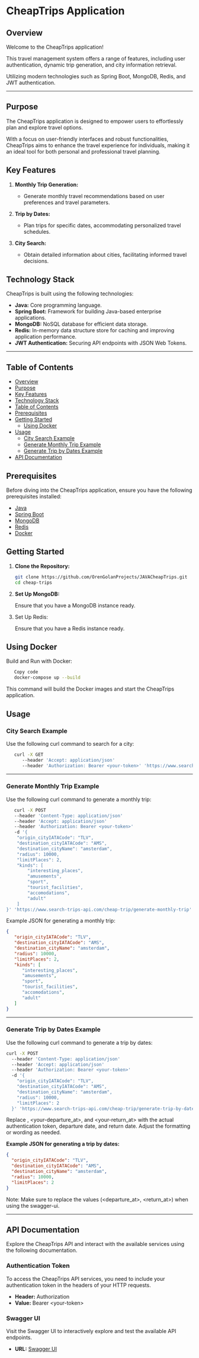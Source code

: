 # CheapTrips Application

## Overview

Welcome to the CheapTrips application!

This travel management system offers a range of features, including user authentication, dynamic trip generation, and city information retrieval.

Utilizing modern technologies such as Spring Boot, MongoDB, Redis, and JWT authentication.

---

## Purpose

The CheapTrips application is designed to empower users to effortlessly plan and explore travel options.

With a focus on user-friendly interfaces and robust functionalities, CheapTrips aims to enhance the travel experience for individuals, making it an ideal tool for both personal and professional travel planning.

## Key Features

1. **Monthly Trip Generation:**
    - Generate monthly travel recommendations based on user preferences and travel parameters.

2. **Trip by Dates:**
    - Plan trips for specific dates, accommodating personalized travel schedules.

3. **City Search:**
    - Obtain detailed information about cities, facilitating informed travel decisions.

## Technology Stack

CheapTrips is built using the following technologies:

- **Java:** Core programming language.
- **Spring Boot:** Framework for building Java-based enterprise applications.
- **MongoDB:** NoSQL database for efficient data storage.
- **Redis:** In-memory data structure store for caching and improving application performance.
- **JWT Authentication:** Securing API endpoints with JSON Web Tokens.

---

## Table of Contents

- [Overview](#overview)
- [Purpose](#purpose)
- [Key Features](#key-features)
- [Technology Stack](#technology-stack)
- [Table of Contents](#table-of-contents)
- [Prerequisites](#prerequisites)
- [Getting Started](#getting-started)
    - [Using Docker](#using-docker)
- [Usage](#usage)
    - [City Search Example](#city-search-example)
    - [Generate Monthly Trip Example](#generate-monthly-trip-example)
    - [Generate Trip by Dates Example](#generate-trip-by-dates-example)
- [API Documentation](#api-documentation)

## Prerequisites

Before diving into the CheapTrips application, ensure you have the following prerequisites installed:

- [Java](https://www.java.com/)
- [Spring Boot](https://spring.io/projects/spring-boot)
- [MongoDB](https://www.mongodb.com/)
- [Redis](https://redis.io/)
- [Docker](https://www.docker.com/)

## Getting Started

1. **Clone the Repository:**

   ```bash
   git clone https://github.com/OrenGolanProjects/JAVACheapTrips.git
   cd cheap-trips
   ```
2. **Set Up MongoDB:**

   Ensure that you have a MongoDB instance ready.
3. Set Up Redis:

   Ensure that you have a Redis instance ready.

## Using Docker

Build and Run with Docker:

```bash
   Copy code
   docker-compose up --build
```
This command will build the Docker images and start the CheapTrips application.


## Usage

### City Search Example

Use the following curl command to search for a city:

```bash
   curl -X GET 
      --header 'Accept: application/json' 
      --header 'Authorization: Bearer <your-token>' 'https://www.search-trips-api.com/cheap-trip/city-search?cityName=<search-cityName>>'
```
---


### Generate Monthly Trip Example
Use the following curl command to generate a monthly trip:
```bash
   curl -X POST 
   --header 'Content-Type: application/json' 
   --header 'Accept: application/json' 
   --header 'Authorization: Bearer <your-token>' 
   -d '{
    "origin_cityIATACode": "TLV",
    "destination_cityIATACode": "AMS",
    "destination_cityName": "amsterdam",
    "radius": 10000,
    "limitPlaces": 2,
    "kinds": [
        "interesting_places",
        "amusements",
        "sport",
        "tourist_facilities",
        "accomodations",
        "adult"
    ]
}' 'https://www.search-trips-api.com/cheap-trip/generate-monthly-trip'
```

Example JSON for generating a monthly trip:
```json
{
   "origin_cityIATACode": "TLV",
   "destination_cityIATACode": "AMS",
   "destination_cityName": "amsterdam",
   "radius": 10000,
   "limitPlaces": 2,
   "kinds": [
      "interesting_places",
      "amusements",
      "sport",
      "tourist_facilities",
      "accomodations",
      "adult"
   ]
}
```

---
### Generate Trip by Dates Example

Use the following curl command to generate a trip by dates:

```bash
curl -X POST 
  --header 'Content-Type: application/json' 
  --header 'Accept: application/json' 
  --header 'Authorization: Bearer <your-token>' 
  -d '{
    "origin_cityIATACode": "TLV",
    "destination_cityIATACode": "AMS",
    "destination_cityName": "amsterdam",
    "radius": 10000,
    "limitPlaces": 2
  }' 'https://www.search-trips-api.com/cheap-trip/generate-trip-by-dates?departure_at=<your-departure_at>&return_at=<your-return_at>'

```
Replace <your-token>, <your-departure_at>, and <your-return_at> with the actual authentication token, departure date, and return date. Adjust the formatting or wording as needed.


**Example JSON for generating a trip by dates:**

```json
{
  "origin_cityIATACode": "TLV",
  "destination_cityIATACode": "AMS",
  "destination_cityName": "amsterdam",
  "radius": 10000,
  "limitPlaces": 2
}
```
Note: Make sure to replace the values (<departure_at>, <return_at>) when using the swagger-ui.

---

## API Documentation

Explore the CheapTrips API and interact with the available services using the following documentation.

### Authentication Token

To access the CheapTrips API services, you need to include your authentication token in the headers of your HTTP requests.

- **Header:** Authorization
- **Value:** Bearer \<your-token\>

### Swagger UI

Visit the Swagger UI to interactively explore and test the available API endpoints.

- **URL:** [Swagger UI](https://www.search-trips-api.com/swagger-ui.html)